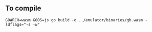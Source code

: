 ## To compile

```
GOARCH=wasm GOOS=js go build -o ../emulator/binaries/gb.wasm -ldflags="-s -w"
```
